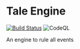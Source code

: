 # Tale Engine

[![Build Status](https://dev.azure.com/WikkaLab/TaleEngine/_apis/build/status/8?branchName=dev)](https://dev.azure.com/WikkaLab/TaleEngine/_build/latest?definitionId=8&branchName=dev)
![CodeQL](https://github.com/Beelzenef/TaleEngine/workflows/CodeQL/badge.svg)

An engine to rule all events
